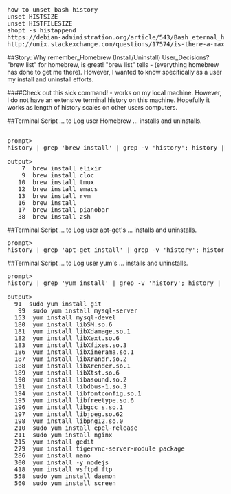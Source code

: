 <pre>
how to unset bash history
unset HISTSIZE 
unset HISTFILESIZE
shopt -s histappend
https://debian-administration.org/article/543/Bash_eternal_history
http://unix.stackexchange.com/questions/17574/is-there-a-maximum-size-to-the-bash-history-file
</pre>


##Story: Why remember_Homebrew (Install/Uninstall) User_Decisions?
"brew list" for homebrew, is great!
"brew list" tells - (everything homebrew has done to get me there).
However, I wanted to know specifically as a user my install and uninstall efforts.

####Check out this sick command! - works on my local machine. However, I do not have an extensive terminal history on this machine. Hopefully it works as length of history scales on other users computers.

##Terminal Script ... to Log user Homebrew ... installs and uninstalls.
<pre> 
prompt>
history | grep 'brew install' | grep -v 'history'; history | grep 'brew uninstall' | grep -v 'history';

output>
    7  brew install elixir
    9  brew install cloc
   10  brew install tmux
   12  brew install emacs
   13  brew install rvm
   16  brew install
   17  brew install pianobar
   38  brew install zsh
</pre>

##Terminal Script ... to Log user apt-get's ... installs and uninstalls.
<pre>
prompt>
history | grep 'apt-get install' | grep -v 'history'; history | grep 'apt-get uninstall' | grep -v 'history';
</pre>

##Terminal Script ... to Log user yum's ... installs and uninstalls.
<pre>
prompt>
history | grep 'yum install' | grep -v 'history'; history | grep 'yum uninstall' | grep -v 'history';

output>
  91  sudo yum install git
   99  sudo yum install mysql-server
  153  yum install mysql-devel
  180  yum install libSM.so.6
  181  yum install libXdamage.so.1
  182  yum install libXext.so.6
  183  yum install libXfixes.so.3
  186  yum install libXinerama.so.1
  187  yum install libXrandr.so.2
  188  yum install libXrender.so.1
  189  yum install libXtst.so.6
  190  yum install libasound.so.2
  191  yum install libdbus-1.so.3
  194  yum install libfontconfig.so.1
  195  yum install libfreetype.so.6
  196  yum install libgcc_s.so.1
  197  yum install libjpeg.so.62
  198  yum install libpng12.so.0
  210  sudo yum install epel-release
  211  sudo yum install nginx
  215  yum install gedit
  279  yum install tigervnc-server-module package
  286  yum install nano
  300  yum install -y nodejs
  418  yum install vsftpd ftp
  558  sudo yum install daemon
  560  sudo yum install screen
</pre>
